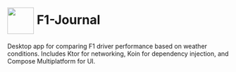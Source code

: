 # <img src="https://github.com/user-attachments/assets/6cc25ed8-e5aa-4ac3-9ea5-77014038a777" width="60" height="60" align="center" /> F1-Journal

Desktop app for comparing F1 driver performance based on weather conditions. Includes Ktor for networking, Koin for dependency injection, and Compose Multiplatform for UI.